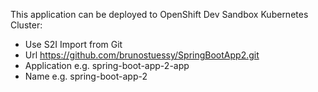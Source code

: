 This application can be deployed to OpenShift Dev Sandbox Kubernetes Cluster:

* Use S2I Import from Git
* Url https://github.com/brunostuessy/SpringBootApp2.git
* Application e.g. spring-boot-app-2-app
* Name e.g. spring-boot-app-2